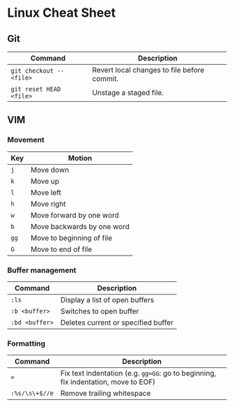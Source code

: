 # Linux Cheat Sheet

## Git

| Command | Description
| ------- | -----------
 `git checkout -- <file>` | Revert local changes to file before commit.
 `git reset HEAD <file>` | Unstage a staged file.

## VIM

### Movement

| Key | Motion
| --- | ------
`j` | Move down
`k` | Move up
`l` | Move left
`h` | Move right
`w` | Move forward by one word
`b` | Move backwards by one word
`gg` | Move to beginning of file
`G` | Move to end of file

### Buffer management

| Command | Description
| ------- | -----------
`:ls` | Display a list of open buffers
`:b <buffer>` | Switches to open buffer 
`:bd <buffer>` | Deletes current or specified buffer 

### Formatting

| Command | Description
| ------- | -----------
`=` | Fix text indentation (e.g. `gg=GG`: go to beginning, fix indentation, move to EOF)
`:%s/\s\+$//e` | Remove trailing whitespace
